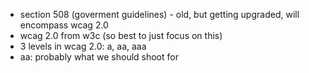 - section 508 (goverment guidelines) - old, but getting upgraded, will encompass wcag 2.0
- wcag 2.0 from w3c (so best to just focus on this)
- 3 levels in wcag 2.0: a, aa, aaa
- aa: probably what we should shoot for
